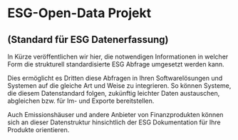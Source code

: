 # ESG-Open-Data Projekt

## (Standard für ESG Datenerfassung)

In Kürze veröffentlichen wir hier, die notwendigen Informationen in welcher Form die strukturell standardisierte ESG Abfrage umgesetzt werden kann. 

Dies ermöglicht es Dritten diese Abfragen in Ihren Softwarelösungen und Systemen auf die gleiche Art und Weise zu integrieren. So können Systeme, die diesem Datenstandard folgen, zukünftig leichter Daten austauschen, abgleichen bzw. für Im- und Exporte bereitstellen.

Auch Emissionshäuser und andere Anbieter von Finanzprodukten können sich an dieser Datenstruktur hinsichtlich der ESG Dokumentation für Ihre Produkte orientieren.


